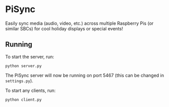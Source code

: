 # PiSync
Easily sync media (audio, video, etc.) across multiple Raspberry Pis (or similar SBCs) for cool holiday displays or
special events!

## Running
To start the server, run:

```
python server.py
```

The PiSync server will now be running on port 5467 (this can be changed in `settings.py`).

To start any clients, run:

```
python client.py
```